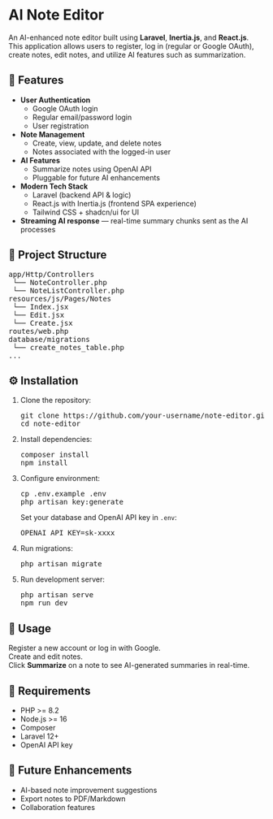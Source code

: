 <h1>AI Note Editor</h1>

<p>
  An AI-enhanced note editor built using <strong>Laravel</strong>, <strong>Inertia.js</strong>, and <strong>React.js</strong>.
  This application allows users to register, log in (regular or Google OAuth), create notes, edit notes, and utilize AI features such as summarization.
</p>

<h2>🚀 Features</h2>
<ul>
  <li><strong>User Authentication</strong>
    <ul>
      <li>Google OAuth login</li>
      <li>Regular email/password login</li>
      <li>User registration</li>
    </ul>
  </li>
  <li><strong>Note Management</strong>
    <ul>
      <li>Create, view, update, and delete notes</li>
      <li>Notes associated with the logged-in user</li>
    </ul>
  </li>
  <li><strong>AI Features</strong>
    <ul>
      <li>Summarize notes using OpenAI API</li>
      <li>Pluggable for future AI enhancements</li>
    </ul>
  </li>
  <li><strong>Modern Tech Stack</strong>
    <ul>
      <li>Laravel (backend API & logic)</li>
      <li>React.js with Inertia.js (frontend SPA experience)</li>
      <li>Tailwind CSS + shadcn/ui for UI</li>
    </ul>
  </li>
  <li><strong>Streaming AI response</strong> — real-time summary chunks sent as the AI processes</li>
</ul>

<h2>📂 Project Structure</h2>
<pre>
app/Http/Controllers
 └── NoteController.php
 └── NoteListController.php
resources/js/Pages/Notes
 └── Index.jsx
 └── Edit.jsx
 └── Create.jsx
routes/web.php
database/migrations
 └── create_notes_table.php
...
</pre>

<h2>⚙️ Installation</h2>
<ol>
  <li>Clone the repository:
    <pre>git clone https://github.com/your-username/note-editor.git
cd note-editor</pre>
  </li>
  <li>Install dependencies:
    <pre>composer install
npm install</pre>
  </li>
  <li>Configure environment:
    <pre>cp .env.example .env
php artisan key:generate</pre>
    Set your database and OpenAI API key in <code>.env</code>:
    <pre>OPENAI_API_KEY=sk-xxxx</pre>
  </li>
  <li>Run migrations:
    <pre>php artisan migrate</pre>
  </li>
  <li>Run development server:
    <pre>php artisan serve
npm run dev</pre>
  </li>
</ol>

<h2>📝 Usage</h2>
<p>
  Register a new account or log in with Google.<br>
  Create and edit notes.<br>
  Click <strong>Summarize</strong> on a note to see AI-generated summaries in real-time.
</p>

<h2>📌 Requirements</h2>
<ul>
  <li>PHP >= 8.2</li>
  <li>Node.js >= 16</li>
  <li>Composer</li>
  <li>Laravel 12+</li>
  <li>OpenAI API key</li>
</ul>

<h2>🌟 Future Enhancements</h2>
<ul>
  <li>AI-based note improvement suggestions</li>
  <li>Export notes to PDF/Markdown</li>
  <li>Collaboration features</li>
</ul>
